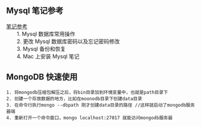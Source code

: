 ## Mysql 笔记参考
[笔记参考](http://hanwen.me/tags/Mysql/)   
　　1. Mysql 数据库常用操作  
　　2. 更改 Mysql 数据库密码以及忘记密码修改  
　　3. Mysql 备份和恢复  
　　4. Mac 上安装 Mysql 笔记 

## MongoDB 快速使用

    1. 将mongodb压缩包解压之后，将bin目录加到环境变量中，也就是path目录下
    2. 创建一个存放数据的地方，比如在moonodb目录下创建data目录
    3. 在命令行执行mongo --dbpath 刚才创建data目录的路径 //这样就启动了mongodb服务器端
    4. 重新打开一个命令窗口，mongo localhost:27017 就能访问mongodb服务器